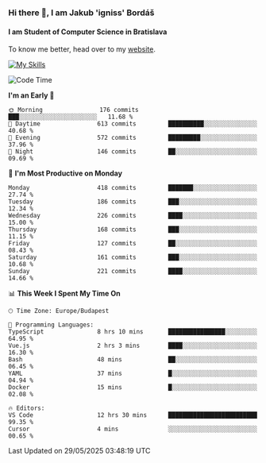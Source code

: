 ### Hi there 👋, I am Jakub 'igniss' Bordáš

#### I am Student of Computer Science in Bratislava
To know me better, head over to my [website](https://bordas.sk).

[![My Skills](https://skillicons.dev/icons?i=js,typescript,html,css,figma,svelte,vue,next,postgresql,nest,express,nodejs)](https://bordas.sk)


<!--START_SECTION:waka-->
![Code Time](http://img.shields.io/badge/Code%20Time-1%2C918%20hrs%2032%20mins-blue)

**I'm an Early 🐤** 

```text
🌞 Morning                176 commits         ███░░░░░░░░░░░░░░░░░░░░░░   11.68 % 
🌆 Daytime                613 commits         ██████████░░░░░░░░░░░░░░░   40.68 % 
🌃 Evening                572 commits         █████████░░░░░░░░░░░░░░░░   37.96 % 
🌙 Night                  146 commits         ██░░░░░░░░░░░░░░░░░░░░░░░   09.69 % 
```
📅 **I'm Most Productive on Monday** 

```text
Monday                   418 commits         ███████░░░░░░░░░░░░░░░░░░   27.74 % 
Tuesday                  186 commits         ███░░░░░░░░░░░░░░░░░░░░░░   12.34 % 
Wednesday                226 commits         ████░░░░░░░░░░░░░░░░░░░░░   15.00 % 
Thursday                 168 commits         ███░░░░░░░░░░░░░░░░░░░░░░   11.15 % 
Friday                   127 commits         ██░░░░░░░░░░░░░░░░░░░░░░░   08.43 % 
Saturday                 161 commits         ███░░░░░░░░░░░░░░░░░░░░░░   10.68 % 
Sunday                   221 commits         ████░░░░░░░░░░░░░░░░░░░░░   14.66 % 
```


📊 **This Week I Spent My Time On** 

```text
🕑︎ Time Zone: Europe/Budapest

💬 Programming Languages: 
TypeScript               8 hrs 10 mins       ████████████████░░░░░░░░░   64.95 % 
Vue.js                   2 hrs 3 mins        ████░░░░░░░░░░░░░░░░░░░░░   16.30 % 
Bash                     48 mins             ██░░░░░░░░░░░░░░░░░░░░░░░   06.45 % 
YAML                     37 mins             █░░░░░░░░░░░░░░░░░░░░░░░░   04.94 % 
Docker                   15 mins             █░░░░░░░░░░░░░░░░░░░░░░░░   02.08 % 

🔥 Editors: 
VS Code                  12 hrs 30 mins      █████████████████████████   99.35 % 
Cursor                   4 mins              ░░░░░░░░░░░░░░░░░░░░░░░░░   00.65 % 
```


 Last Updated on 29/05/2025 03:48:19 UTC
<!--END_SECTION:waka-->
